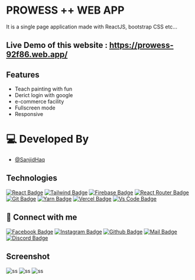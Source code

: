 # PROWESS ++ WEB APP

It is a single page application made with ReactJS, bootstrap CSS etc...

## Live Demo of this website : https://prowess-92f86.web.app/

## Features

- Teach painting with fun
- Derict login with google
- e-commerce facility
- Fullscreen mode
- Responsive

  
# 💻 Developed By

- [@SanjidHaq](https://github.com/sanjid073)

## Technologies

[![React Badge](https://img.shields.io/badge/React-20232A?style=for-the-badge&logo=react&logoColor=61DAFB)](https://github.com/19smabtahinoor)
[![Tailwind Badge](https://img.shields.io/badge/Tailwind_CSS-38B2AC?style=for-the-badge&logo=tailwind-css&logoColor=white)](https://github.com/19smabtahinoor)
[![Firebase Badge](https://img.shields.io/badge/Firebase-FFCB2B?style=for-the-badge&logo=firebase&logoColor=white)](https://github.com/19smabtahinoor)
[![React Router Badge](https://img.shields.io/badge/React_Router-CA4245?style=for-the-badge&logo=react-router&logoColor=white)](https://github.com/19smabtahinoor)
[![Git Badge](https://img.shields.io/badge/git-f34f29?style=for-the-badge&logo=git&logoColor=white)](https://github.com/19smabtahinoor)
[![Yarn Badge](https://img.shields.io/badge/yarn-0078D6?style=for-the-badge&logo=yarn&logoColor=white)](https://github.com/19smabtahinoor)
[![Vercel Badge](https://img.shields.io/badge/vercel-000?style=for-the-badge&logo=vercel&logoColor=white)](https://github.com/19smabtahinoor)
[![Vs Code Badge](https://img.shields.io/badge/Visual_Studio_Code-0078D6?style=for-the-badge&logo=visualstudiocode&logoColor=white)](https://github.com/19smabtahinoor)



## 🚀 Connect with me

[![Facebook Badge](https://img.shields.io/badge/Facebook-1877F2?style=for-the-badge&logo=facebook&logoColor=white)](https://www.facebook.com/sanjid.haq.1)
[![Instagram Badge](https://img.shields.io/badge/Instagram-E4405F?style=for-the-badge&logo=instagram&logoColor=white)](https://www.instagram.com/sanjid_mahi/)
[![Github Badge](https://img.shields.io/badge/GitHub-100000?style=for-the-badge&logo=github&logoColor=white)](https://github.com/sanjid073)
[![Mail Badge](https://img.shields.io/badge/Gmail-D14836?style=for-the-badge&logo=gmail&logoColor=white)](mailto:sanjidmahe@gmail.com)
[![Discord Badge](https://img.shields.io/badge/Discord-7289DA?style=for-the-badge&logo=discord&logoColor=white)](https://discord.gg)

## Screenshot

![ss](https://i.ibb.co/3fVqLG0/Fire-Shot-Capture-003-PROWESS-prowess-92f86-web-app.png)
![ss](https://i.ibb.co/N7dqDnp/Fire-Shot-Capture-004-PROWESS-prowess-92f86-web-app.png)
![ss](https://i.ibb.co/1XRzJpy/Fire-Shot-Capture-005-PROWESS-prowess-92f86-web-app.png)

